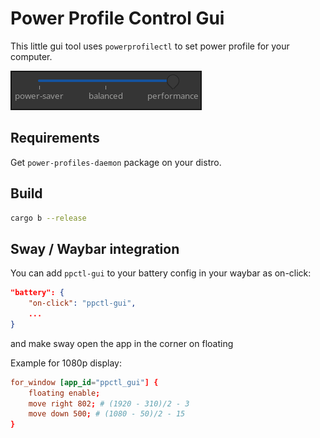 # Power Profile Control Gui

This little gui tool uses `powerprofilectl` to set power profile for your computer.

![Screenshot](./screenshot.png)

## Requirements

Get `power-profiles-daemon` package on your distro. 

## Build

```bash
cargo b --release
```

## Sway / Waybar integration

You can add `ppctl-gui` to your battery config in your waybar as on-click:

```json
"battery": {
    "on-click": "ppctl-gui",
    ...
}
```

and make sway open the app in the corner on floating

Example for 1080p display:
```toml
for_window [app_id="ppctl_gui"] {
    floating enable;
    move right 802; # (1920 - 310)/2 - 3
    move down 500; # (1080 - 50)/2 - 15
}

```